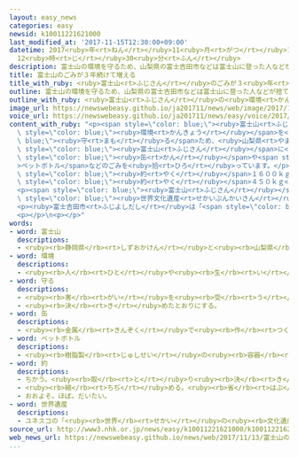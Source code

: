 ```yaml
---
layout: easy_news
categories: easy
newsid: k10011221621000
last_modified_at: '2017-11-15T12:30:00+09:00'
datetime: 2017<ruby>年<rt>ねん</rt></ruby>11<ruby>月<rt>がつ</rt></ruby>15<ruby>日<rt>にち</rt></ruby>
  12<ruby>時<rt>じ</rt></ruby>30<ruby>分<rt>ふん</rt></ruby>
description: 富士山の環境を守るため、山梨県の富士吉田市などは富士山に登った人などが捨てた缶やペットボトルなどのごみを拾っています。
title: 富士山のごみが３年続けて増える
title_with_ruby: <ruby>富士山<rt>ふじさん</rt></ruby>のごみが３<ruby>年<rt>ねん</rt></ruby><ruby>続<rt>つづ</rt></ruby>けて<ruby>増<rt>ふ</rt></ruby>える
outline: 富士山の環境を守るため、山梨県の富士吉田市などは富士山に登った人などが捨てた缶やペットボトルなどのごみを拾っています。
outline_with_ruby: <ruby>富士山<rt>ふじさん</rt></ruby>の<ruby>環境<rt>かんきょう</rt></ruby>を<ruby>守<rt>まも</rt></ruby>るため、<ruby>山梨県<rt>やまなしけん</rt></ruby>の<ruby>富士吉田市<rt>ふじよしだし</rt></ruby>などは<ruby>富士山<rt>ふじさん</rt></ruby>に<ruby>登<rt>のぼ</rt></ruby>った<ruby>人<rt>ひと</rt></ruby>などが<ruby>捨<rt>す</rt></ruby>てた<ruby>缶<rt>かん</rt></ruby>やペットボトルなどのごみを<ruby>拾<rt>ひろ</rt></ruby>っています。
image_url: https://newswebeasy.github.io/ja201711/news/web/image/2017/11/13/K10011221621_1711131148_1711131149_01_02.jpg
voice_url: https://newswebeasy.github.io/ja201711/news/easy/voice/2017/11/15/k10011221621000.mp3
content_with_ruby: "<p><span style=\"color: blue;\"><ruby>富士山<rt>ふじさん</rt></ruby></span>の<span\
  \ style=\"color: blue;\"><ruby>環境<rt>かんきょう</rt></ruby></span>を<span style=\"color:\
  \ blue;\"><ruby>守<rt>まも</rt></ruby>る</span>ため、<ruby>山梨県<rt>やまなしけん</rt></ruby>の<ruby>富士吉田市<rt>ふじよしだし</rt></ruby>などは<span\
  \ style=\"color: blue;\"><ruby>富士山<rt>ふじさん</rt></ruby></span>に<ruby>登<rt>のぼ</rt></ruby>った<ruby>人<rt>ひと</rt></ruby>などが<ruby>捨<rt>す</rt></ruby>てた<span\
  \ style=\"color: blue;\"><ruby>缶<rt>かん</rt></ruby></span>や<span style=\"color: blue;\"\
  >ペットボトル</span>などのごみを<ruby>拾<rt>ひろ</rt></ruby>っています。</p>\n<p><ruby>今年<rt>ことし</rt></ruby>７<ruby>月<rt>がつ</rt></ruby>から１０<ruby>月<rt>がつ</rt></ruby>までに<ruby>拾<rt>ひろ</rt></ruby>ったごみは<span\
  \ style=\"color: blue;\"><ruby>約<rt>やく</rt></ruby></span>１６００ｋｇでした。<ruby>去年<rt>きょねん</rt></ruby>より<span\
  \ style=\"color: blue;\"><ruby>約<rt>やく</rt></ruby></span>４５０ｋｇ<ruby>増<rt>ふ</rt></ruby>えました。</p>\n\
  <p><span style=\"color: blue;\"><ruby>富士山<rt>ふじさん</rt></ruby></span>は２０１３<ruby>年<rt>ねん</rt></ruby>に<span\
  \ style=\"color: blue;\"><ruby>世界文化遺産<rt>せかいぶんかいさん</rt></ruby></span>になりました。このときは<ruby>一度<rt>いちど</rt></ruby>ごみが<ruby>少<rt>すく</rt></ruby>なくなりましたが、そのあとは３<ruby>年<rt>ねん</rt></ruby><ruby>続<rt>つづ</rt></ruby>けて<ruby>増<rt>ふ</rt></ruby>えています。</p>\n\
  <p><ruby>富士吉田市<rt>ふじよしだし</rt></ruby>は「<span style=\"color: blue;\"><ruby>富士山<rt>ふじさん</rt></ruby></span>に<ruby>来<rt>く</rt></ruby>る<ruby>人<rt>ひと</rt></ruby>たちに、ごみは<ruby>必<rt>かなら</rt></ruby>ず<ruby>持<rt>も</rt></ruby>って<ruby>帰<rt>かえ</rt></ruby>るように<ruby>伝<rt>つた</rt></ruby>えていきたいです」と<ruby>言<rt>い</rt></ruby>っています。</p>\n\
  <p></p>\n<p></p>"
words:
- word: 富士山
  descriptions:
  - <ruby><rb>静岡県</rb><rt>しずおかけん</rt></ruby>と<ruby><rb>山梨県</rb><rt>やまなしけん</rt></ruby>の<ruby><rb>境</rb><rt>さかい</rt></ruby>にある、<ruby><rb>日本一</rb><rt>にっぽんいち</rt></ruby><ruby><rb>高</rb><rt>たか</rt></ruby>い<ruby><rb>山</rb><rt>やま</rt></ruby>。<ruby><rb>高</rb><rt>たか</rt></ruby>さは３７７６メートル。<ruby><rb>江戸時代</rb><rt>えどじだい</rt></ruby>に<ruby><rb>大</rb><rt>おお</rt></ruby>きな<ruby><rb>噴火</rb><rt>ふんか</rt></ruby>があった。
- word: 環境
  descriptions:
  - <ruby><rb>人</rb><rt>ひと</rt></ruby>や<ruby><rb>生</rb><rt>い</rt></ruby>き<ruby><rb>物</rb><rt>もの</rt></ruby>を<ruby><rb>取</rb><rt>と</rt></ruby>り<ruby><rb>巻</rb><rt>ま</rt></ruby>き、<ruby><rb>影響</rb><rt>えいきょう</rt></ruby>をあたえる<ruby><rb>周</rb><rt>まわ</rt></ruby>りの<ruby><rb>世界</rb><rt>せかい</rt></ruby>。
- word: 守る
  descriptions:
  - <ruby><rb>害</rb><rt>がい</rt></ruby>を<ruby><rb>受</rb><rt>う</rt></ruby>けないように、<ruby><rb>防</rb><rt>ふせ</rt></ruby>ぐ。
  - <ruby><rb>決</rb><rt>き</rt></ruby>めたとおりにする。
- word: 缶
  descriptions:
  - <ruby><rb>金属</rb><rt>きんぞく</rt></ruby>で<ruby><rb>作</rb><rt>つく</rt></ruby>った<ruby><rb>入</rb><rt>い</rt></ruby>れ<ruby><rb>物</rb><rt>もの</rt></ruby>。
- word: ペットボトル
  descriptions:
  - <ruby><rb>樹脂製</rb><rt>じゅしせい</rt></ruby>の<ruby><rb>容器</rb><rt>ようき</rt></ruby>。<ruby><rb>軽</rb><rt>かる</rt></ruby>くて<ruby><rb>丈夫</rb><rt>じょうぶ</rt></ruby>なので<ruby><rb>飲</rb><rt>の</rt></ruby>み<ruby><rb>物</rb><rt>もの</rt></ruby>などの<ruby><rb>容器</rb><rt>ようき</rt></ruby>に<ruby><rb>使</rb><rt>つか</rt></ruby>われる。ポリエチレンテレフタレートの<ruby><rb>頭文字</rb><rt>かしらもじ</rt></ruby>を<ruby><rb>取</rb><rt>と</rt></ruby>って<ruby><rb>PET</rb><rt>ぺット</rt></ruby>という。
- word: 約
  descriptions:
  - ちかう。<ruby><rb>取</rb><rt>と</rt></ruby>り<ruby><rb>決</rb><rt>き</rt></ruby>める。
  - <ruby><rb>縮</rb><rt>ちぢ</rt></ruby>める。<ruby><rb>省</rb><rt>はぶ</rt></ruby>く。<ruby><rb>簡単</rb><rt>かんたん</rt></ruby>にする。
  - おおよそ。ほぼ。だいたい。
- word: 世界遺産
  descriptions:
  - ユネスコの「<ruby><rb>世界</rb><rt>せかい</rt></ruby>の<ruby><rb>文化遺産</rb><rt>ぶんかいさん</rt></ruby><ruby><rb>及</rb><rt>およ</rt></ruby>び<ruby><rb>自然遺産</rb><rt>しぜんいさん</rt></ruby>の<ruby><rb>保護</rb><rt>ほご</rt></ruby>に<ruby><rb>関</rb><rt>かん</rt></ruby>する<ruby><rb>条約</rb><rt>じょうやく</rt></ruby>」（「<ruby><rb>世界遺産保護条約</rb><rt>せかいいさんほごじょうやく</rt></ruby>」）にもとづいて<ruby><rb>決</rb><rt>き</rt></ruby>められた、<ruby><rb>世界的</rb><rt>せかいてき</rt></ruby>に<ruby><rb>残</rb><rt>のこ</rt></ruby>す<ruby><rb>価値</rb><rt>かち</rt></ruby>があると<ruby><rb>認</rb><rt>みと</rt></ruby>められた<ruby><rb>文化</rb><rt>ぶんか</rt></ruby>や<ruby><rb>自然</rb><rt>しぜん</rt></ruby>。<ruby><rb>日本</rb><rt>にっぽん</rt></ruby>では、<ruby><rb>文化遺産</rb><rt>ぶんかいさん</rt></ruby>として<ruby><rb>姫路城</rb><rt>ひめじじょう</rt></ruby>や<ruby><rb>法隆寺</rb><rt>ほうりゅうじ</rt></ruby>・<ruby><rb>沖縄</rb><rt>おきなわ</rt></ruby>の<ruby><rb>首里城</rb><rt>しゅりじょう</rt></ruby>など、<ruby><rb>自然遺産</rb><rt>しぜんいさん</rt></ruby>として<ruby><rb>屋久島</rb><rt>やくしま</rt></ruby>や<ruby><rb>白神山地</rb><rt>しらかみさんち</rt></ruby>などが<ruby><rb>指定</rb><rt>してい</rt></ruby>されている。
source_url: http://www3.nhk.or.jp/news/easy/k10011221621000/k10011221621000.html
web_news_url: https://newswebeasy.github.io/news/web/2017/11/13/富士山のごみ-3年連続で増加
...
```

